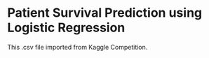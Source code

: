 # Patient Survival Prediction using Logistic Regression
This .csv file imported from Kaggle Competition.
